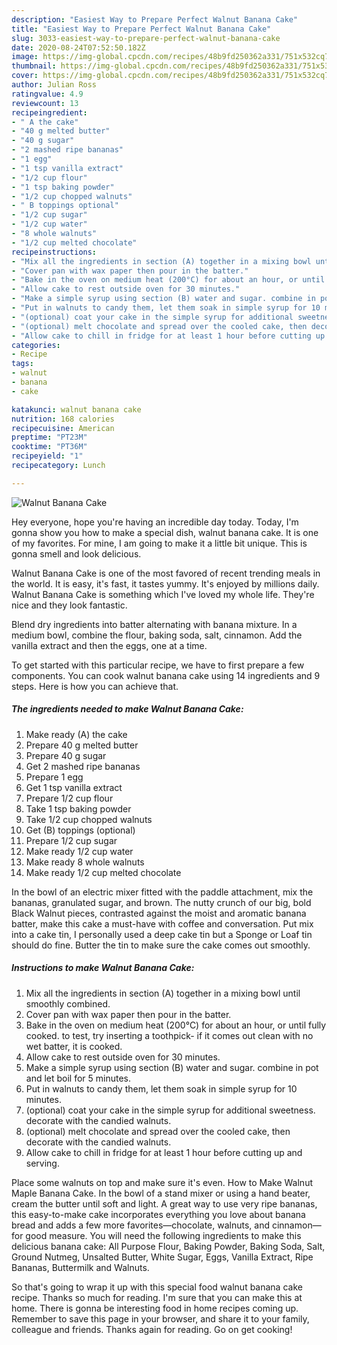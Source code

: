 ```yaml
---
description: "Easiest Way to Prepare Perfect Walnut Banana Cake"
title: "Easiest Way to Prepare Perfect Walnut Banana Cake"
slug: 3033-easiest-way-to-prepare-perfect-walnut-banana-cake
date: 2020-08-24T07:52:50.182Z
image: https://img-global.cpcdn.com/recipes/48b9fd250362a331/751x532cq70/walnut-banana-cake-recipe-main-photo.jpg
thumbnail: https://img-global.cpcdn.com/recipes/48b9fd250362a331/751x532cq70/walnut-banana-cake-recipe-main-photo.jpg
cover: https://img-global.cpcdn.com/recipes/48b9fd250362a331/751x532cq70/walnut-banana-cake-recipe-main-photo.jpg
author: Julian Ross
ratingvalue: 4.9
reviewcount: 13
recipeingredient:
- " A the cake"
- "40 g melted butter"
- "40 g sugar"
- "2 mashed ripe bananas"
- "1 egg"
- "1 tsp vanilla extract"
- "1/2 cup flour"
- "1 tsp baking powder"
- "1/2 cup chopped walnuts"
- " B toppings optional"
- "1/2 cup sugar"
- "1/2 cup water"
- "8 whole walnuts"
- "1/2 cup melted chocolate"
recipeinstructions:
- "Mix all the ingredients in section (A) together in a mixing bowl until smoothly combined."
- "Cover pan with wax paper then pour in the batter."
- "Bake in the oven on medium heat (200°C) for about an hour, or until fully cooked. to test, try inserting a toothpick- if it comes out clean with no wet batter, it is cooked."
- "Allow cake to rest outside oven for 30 minutes."
- "Make a simple syrup using section (B) water and sugar. combine in pot and let boil for 5 minutes."
- "Put in walnuts to candy them, let them soak in simple syrup for 10 minutes."
- "(optional) coat your cake in the simple syrup for additional sweetness. decorate with the candied walnuts."
- "(optional) melt chocolate and spread over the cooled cake, then decorate with the candied walnuts."
- "Allow cake to chill in fridge for at least 1 hour before cutting up and serving."
categories:
- Recipe
tags:
- walnut
- banana
- cake

katakunci: walnut banana cake 
nutrition: 168 calories
recipecuisine: American
preptime: "PT23M"
cooktime: "PT36M"
recipeyield: "1"
recipecategory: Lunch

---
```



![Walnut Banana Cake](https://img-global.cpcdn.com/recipes/48b9fd250362a331/751x532cq70/walnut-banana-cake-recipe-main-photo.jpg)

Hey everyone, hope you're having an incredible day today. Today, I'm gonna show you how to make a special dish, walnut banana cake. It is one of my favorites. For mine, I am going to make it a little bit unique. This is gonna smell and look delicious.

Walnut Banana Cake is one of the most favored of recent trending meals in the world. It is easy, it's fast, it tastes yummy. It's enjoyed by millions daily. Walnut Banana Cake is something which I've loved my whole life. They're nice and they look fantastic.

Blend dry ingredients into batter alternating with banana mixture. In a medium bowl, combine the flour, baking soda, salt, cinnamon. Add the vanilla extract and then the eggs, one at a time.


To get started with this particular recipe, we have to first prepare a few components. You can cook walnut banana cake using 14 ingredients and 9 steps. Here is how you can achieve that.

<!--inarticleads1-->

##### The ingredients needed to make Walnut Banana Cake:

1. Make ready  (A) the cake
1. Prepare 40 g melted butter
1. Prepare 40 g sugar
1. Get 2 mashed ripe bananas
1. Prepare 1 egg
1. Get 1 tsp vanilla extract
1. Prepare 1/2 cup flour
1. Take 1 tsp baking powder
1. Take 1/2 cup chopped walnuts
1. Get  (B) toppings (optional)
1. Prepare 1/2 cup sugar
1. Make ready 1/2 cup water
1. Make ready 8 whole walnuts
1. Make ready 1/2 cup melted chocolate


In the bowl of an electric mixer fitted with the paddle attachment, mix the bananas, granulated sugar, and brown. The nutty crunch of our big, bold Black Walnut pieces, contrasted against the moist and aromatic banana batter, make this cake a must-have with coffee and conversation. Put mix into a cake tin, I personally used a deep cake tin but a Sponge or Loaf tin should do fine. Butter the tin to make sure the cake comes out smoothly. 

<!--inarticleads2-->

##### Instructions to make Walnut Banana Cake:

1. Mix all the ingredients in section (A) together in a mixing bowl until smoothly combined.
1. Cover pan with wax paper then pour in the batter.
1. Bake in the oven on medium heat (200°C) for about an hour, or until fully cooked. to test, try inserting a toothpick- if it comes out clean with no wet batter, it is cooked.
1. Allow cake to rest outside oven for 30 minutes.
1. Make a simple syrup using section (B) water and sugar. combine in pot and let boil for 5 minutes.
1. Put in walnuts to candy them, let them soak in simple syrup for 10 minutes.
1. (optional) coat your cake in the simple syrup for additional sweetness. decorate with the candied walnuts.
1. (optional) melt chocolate and spread over the cooled cake, then decorate with the candied walnuts.
1. Allow cake to chill in fridge for at least 1 hour before cutting up and serving.


Place some walnuts on top and make sure it&#39;s even. How to Make Walnut Maple Banana Cake. In the bowl of a stand mixer or using a hand beater, cream the butter until soft and light. A great way to use very ripe bananas, this easy-to-make cake incorporates everything you love about banana bread and adds a few more favorites—chocolate, walnuts, and cinnamon—for good measure. You will need the following ingredients to make this delicious banana cake: All Purpose Flour, Baking Powder, Baking Soda, Salt, Ground Nutmeg, Unsalted Butter, White Sugar, Eggs, Vanilla Extract, Ripe Bananas, Buttermilk and Walnuts. 

So that's going to wrap it up with this special food walnut banana cake recipe. Thanks so much for reading. I'm sure that you can make this at home. There is gonna be interesting food in home recipes coming up. Remember to save this page in your browser, and share it to your family, colleague and friends. Thanks again for reading. Go on get cooking!
